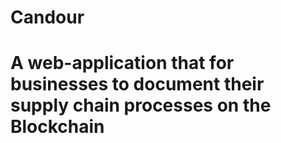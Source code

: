 # Candour
# A web-application that for businesses to document their supply chain processes on the Blockchain